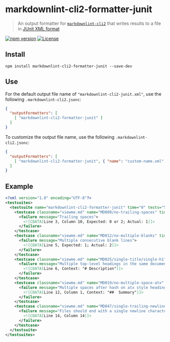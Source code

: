 # markdownlint-cli2-formatter-junit

> An output formatter for [`markdownlint-cli2`][markdownlint-cli2] that writes
> results to a file in [JUnit XML format][junit-format]

[![npm version][npm-image]][npm-url]
[![License][license-image]][license-url]

## Install

```shell
npm install markdownlint-cli2-formatter-junit --save-dev
```

## Use

For the default output file name of `"markdownlint-cli2-junit.xml"`, use
the following `.markdownlint-cli2.jsonc`:

```json
{
  "outputFormatters": [
    [ "markdownlint-cli2-formatter-junit" ]
  ]
}
```

To customize the output file name, use the following `.markdownlint-cli2.jsonc`:

```json
{
  "outputFormatters": [
    [ "markdownlint-cli2-formatter-junit", { "name": "custom-name.xml" } ]
  ]
}
```

## Example

```xml
<?xml version="1.0" encoding="UTF-8"?>
<testsuites>
  <testsuite name="markdownlint-cli2-formatter-junit" time="0" tests="5" failures="5" errors="0" skipped="0">
    <testcase classname="viewme.md" name="MD009/no-trailing-spaces" time="0">
      <failure message="Trailing spaces">
        <![CDATA[Line 3, Column 10, Expected: 0 or 2; Actual: 1]]>
      </failure>
    </testcase>
    <testcase classname="viewme.md" name="MD012/no-multiple-blanks" time="0">
      <failure message="Multiple consecutive blank lines">
        <![CDATA[Line 5, Expected: 1; Actual: 2]]>
      </failure>
    </testcase>
    <testcase classname="viewme.md" name="MD025/single-title/single-h1" time="0">
      <failure message="Multiple top-level headings in the same document">
        <![CDATA[Line 6, Context: "# Description"]]>
      </failure>
    </testcase>
    <testcase classname="viewme.md" name="MD019/no-multiple-space-atx" time="0">
      <failure message="Multiple spaces after hash on atx style heading">
        <![CDATA[Line 12, Column 1, Context: "##  Summary"]]>
      </failure>
    </testcase>
    <testcase classname="viewme.md" name="MD047/single-trailing-newline" time="0">
      <failure message="Files should end with a single newline character">
        <![CDATA[Line 14, Column 14]]>
      </failure>
    </testcase>
  </testsuite>
</testsuites>
```

<!-- markdownlint-disable line-length -->

[junit-format]: https://help.catchsoftware.com/display/ET/JUnit+Format
[license-image]: https://img.shields.io/npm/l/markdownlint-cli2-formatter-junit.svg
[license-url]: https://opensource.org/licenses/MIT
[markdownlint-cli2]: https://github.com/DavidAnson/markdownlint-cli2
[npm-image]: https://img.shields.io/npm/v/markdownlint-cli2-formatter-junit.svg
[npm-url]: https://www.npmjs.com/package/markdownlint-cli2-formatter-junit
